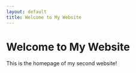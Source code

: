 ```yaml
---
layout: default
title: Welcome to My Website
---
```


# Welcome to My Website

This is the homepage of my second website!
